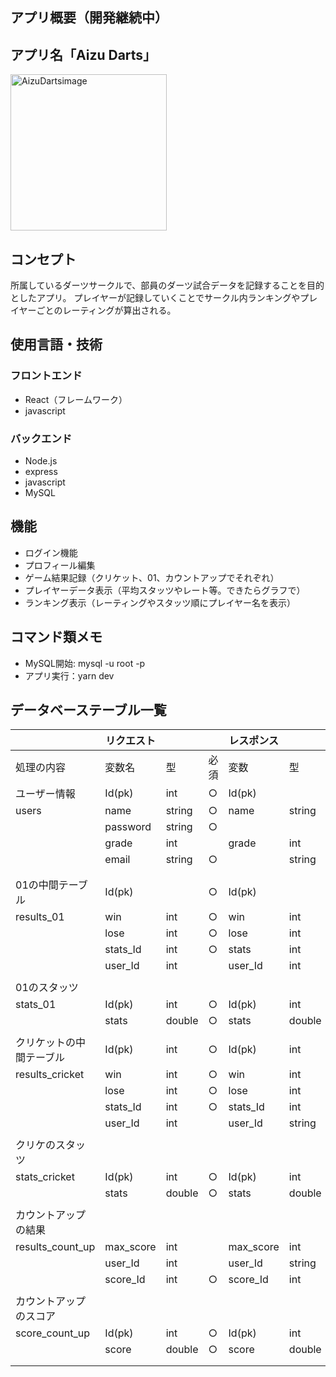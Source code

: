 ## アプリ概要（開発継続中）

## アプリ名「Aizu Darts」
<img width="250" alt="AizuDartsimage" src="https://github.com/YutaSato0717/House-Hunting/assets/109122250/38390b5f-3513-4aa8-bb76-50ccd6c30c18">

## コンセプト
所属しているダーツサークルで、部員のダーツ試合データを記録することを目的としたアプリ。
プレイヤーが記録していくことでサークル内ランキングやプレイヤーごとのレーティングが算出される。

## 使用言語・技術

### フロントエンド

- React（フレームワーク）
- javascript

### バックエンド

- Node.js
- express
- javascript
- MySQL

## 機能

- ログイン機能
- プロフィール編集
- ゲーム結果記録（クリケット、01、カウントアップでそれぞれ）
- プレイヤーデータ表示（平均スタッツやレート等。できたらグラフで）
- ランキング表示（レーティングやスタッツ順にプレイヤー名を表示）

## コマンド類メモ

- MySQL開始: mysql -u root -p
- アプリ実行：yarn dev

## データベーステーブル一覧

|  | リクエスト |  |  | レスポンス |  |
| --- | --- | --- | --- | --- | --- |
| 処理の内容 | 変数名 | 型 | 必須 | 変数 | 型 |
| ユーザー情報 | Id(pk) | int | ○ | Id(pk) |  |
| users | name | string | ○ | name | string |
|  | password | string | ○ |  |  |
|  | grade | int |  | grade | int |
|  | email | string | ○ |  | string |
|  |  |  |  |  |  |
|  |  |  |  |  |  |
| 01の中間テーブル | Id(pk) |  | ○ | Id(pk) |  |
| results_01 | win | int | ○ | win | int |
|  | lose | int | ○ | lose | int |
|  | stats_Id | int | ○ | stats | int |
|  | user_Id | int |  | user_Id | int |
|  |  |  |  |  |  |
| 01のスタッツ |  |  |  |  |  |
| stats_01 | Id(pk) | int | ○ | Id(pk) | int |
|  | stats | double | ○ | stats | double |
|  |  |  |  |  |  |
| クリケットの中間テーブル | Id(pk) | int | ○ | Id(pk) | int |
| results_cricket | win | int | ○ | win | int |
|  | lose | int | ○ | lose | int |
|  | stats_Id | int | ○ | stats_Id | int |
|  | user_Id | int |  | user_Id | string |
|  |  |  |  |  |  |
| クリケのスタッツ |  |  |  |  |  |
| stats_cricket | Id(pk) | int | ○ | Id(pk) | int |
|  | stats | double | ○ | stats | double |
|  |  |  |  |  |  |
| カウントアップの結果 |  |  |  |  |  |
| results_count_up | max_score | int |  | max_score | int |
|  | user_Id | int |  | user_Id | string |
|  | score_Id | int | ○ | score_Id | int |
|  |  |  |  |  |  |
| カウントアップのスコア |  |  |  |  |  |
| score_count_up | Id(pk) | int | ○ | Id(pk) | int |
|  | score | double | ○ | score | double |
|  |  |  |  |  |  |
|  |  |  |  |  |  |

